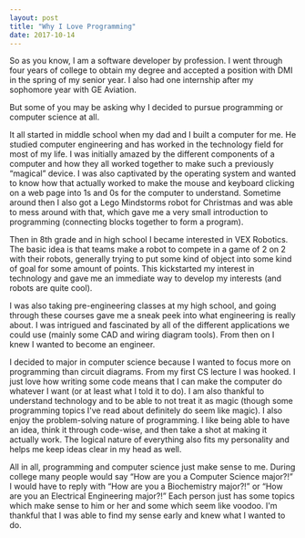 ```yaml
---
layout: post
title: "Why I Love Programming"
date: 2017-10-14
---
```


So as you know, I am a software developer by profession. 
I went through four years of college to obtain my degree and accepted a position with DMI in the spring of my senior year.
I also had one internship after my sophomore year with GE Aviation.

But some of you may be asking why I decided to pursue programming or computer science at all.

It all started in middle school when my dad and I built a computer for me. 
He studied computer engineering and has worked in the technology field for most of my life. 
I was initially amazed by the different components of a computer and how they all worked together to make such a previously “magical” device. 
I was also captivated by the operating system and wanted to know how that actually worked to make the mouse and keyboard clicking on a web page into 1s and 0s for the computer to understand. 
Sometime around then I also got a Lego Mindstorms robot for Christmas and was able to mess around with that, which gave me a very small introduction to programming (connecting blocks together to form a program).

Then in 8th grade and in high school I became interested in VEX Robotics. 
The basic idea is that teams make a robot to compete in a game of 2 on 2 with their robots, generally trying to put some kind of object into some kind of goal for some amount of points. 
This kickstarted my interest in technology and gave me an immediate way to develop my interests (and robots are quite cool).

I was also taking pre-engineering classes at my high school, and going through these courses gave me a sneak peek into what engineering is really about. 
I was intrigued and fascinated by all of the different applications we could use (mainly some CAD and wiring diagram tools). From then on I knew I wanted to become an engineer.

I decided to major in computer science because I wanted to focus more on programming than circuit diagrams. 
From my first CS lecture I was hooked. 
I just love how writing some code means that I can make the computer do whatever I want (or at least what I told it to do). 
I am also thankful to understand technology and to be able to not treat it as magic (though some programming topics I've read about definitely do seem like magic). 
I also enjoy the problem-solving nature of programming. 
I like being able to have an idea, think it through code-wise, and then take a shot at making it actually work. 
The logical nature of everything also fits my personality and helps me keep ideas clear in my head as well. 

All in all, programming and computer science just make sense to me. 
During college many people would say “How are you a Computer Science major?!” 
I would have to reply with “How are you a Biochemistry major?!” or “How are you an Electrical Engineering major?!” 
Each person just has some topics which make sense to him or her and some which seem like voodoo. 
I'm thankful that I was able to find my sense early and knew what I wanted to do.
